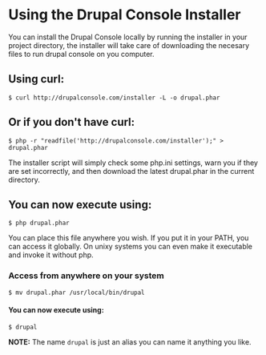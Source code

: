 # Using the Drupal Console Installer
You can install the Drupal Console locally by running the installer in your project directory, the installer will take care of downloading the necesary files to run drupal console on you computer.

## Using curl:
```
$ curl http://drupalconsole.com/installer -L -o drupal.phar
```
## Or if you don't have curl:
```
$ php -r "readfile('http://drupalconsole.com/installer');" > drupal.phar
```

The installer script will simply check some php.ini settings, warn you if they are set incorrectly, and then download the latest drupal.phar in the current directory.


## You can now execute using:
```
$ php drupal.phar
```

You can place this file anywhere you wish. If you put it in your PATH, you can access it globally. On unixy systems you can even make it executable and invoke it without php.

### Access from anywhere on your system
```
$ mv drupal.phar /usr/local/bin/drupal
```

#### You can now execute using:
```
$ drupal
```

**NOTE:** The name `drupal` is just an alias you can name it anything you like.
